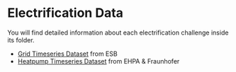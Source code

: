 # Electrification Data

You will find detailed information about each electrification challenge inside its folder.

- [Grid Timeseries Dataset](https://github.com/PredixDev/minds-machines-sf/tree/master/Electrification%20Challenge/Grid%20Timeseries%20Dataset) from ESB
- [Heatpump Timeseries Dataset](https://github.com/PredixDev/minds-machines-sf/tree/master/Electrification%20Challenge/Heatpump%20Timeseries%20Dataset) from EHPA & Fraunhofer
